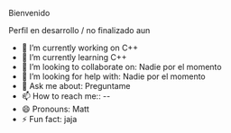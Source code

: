 Bienvenido

Perfil en desarrollo / no finalizado aun

<!--
**Matthew1518/Matthew1518** is a ✨ _special_ ✨ repository because its `README.md` (this file) appears on your GitHub profile.
-->

<!-- Here are some ideas to get you started: -->

- 🔭 I’m currently working on C++
- 🌱 I’m currently learning C++
- 👯 I’m looking to collaborate on: Nadie por el momento
- 🤔 I’m looking for help with: Nadie por el momento
- 💬 Ask me about: Preguntame
- 📫 How to reach me:: --
- 😄 Pronouns: Matt
- ⚡ Fun fact: jaja
